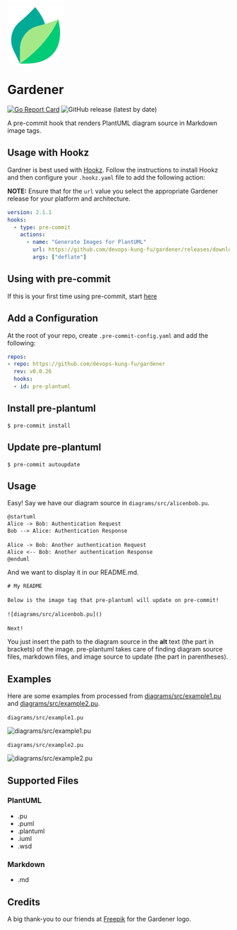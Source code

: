 ![Gardener](img/gardener128x128.png)

# Gardener

[![Go Report Card](https://goreportcard.com/badge/github.com/devops-kung-fu/gardener)](https://goreportcard.com/report/github.com/devops-kung-fu/gardenre) ![GitHub release (latest by date)](https://img.shields.io/github/v/release/devops-kung-fu/gardener)

A pre-commit hook that renders PlantUML diagram source in Markdown image tags. 

## Usage with Hookz

Gardner is best used with [Hookz](https://github.com/devops-kung-fu/hookz). Follow the instructions to install Hookz and then configure your ```.hookz.yaml``` file to add the following action:

__NOTE:__ Ensure that for the ```url``` value you select the appropriate Gardener release for your platform and architecture.

``` yaml
version: 2.1.1
hooks:
  - type: pre-commit
    actions:
      - name: "Generate Images for PlantUML"
        url: https://github.com/devops-kung-fu/gardener/releases/download/v0.1.4/pre-plantuml-0.1.4-linux-amd64
        args: ["deflate"]
```

## Using with pre-commit

If this is your first time using pre-commit, start [here](https://pre-commit.com/#install)

## Add a Configuration

At the root of your repo, create `.pre-commit-config.yaml` and add the following:

```yaml
repos:
- repo: https://github.com/devops-kung-fu/gardener
  rev: v0.0.26
  hooks:
  - id: pre-plantuml
```

## Install pre-plantuml

```shell
$ pre-commit install
```

## Update pre-plantuml

```shell
$ pre-commit autoupdate
```

## Usage

Easy! Say we have our diagram source in `diagrams/src/alicenbob.pu`.

```
@startuml
Alice -> Bob: Authentication Request
Bob --> Alice: Authentication Response

Alice -> Bob: Another authentication Request
Alice <-- Bob: Another authentication Response
@enduml
```

And we want to display it in our README.md.

```
# My README

Below is the image tag that pre-plantuml will update on pre-commit!

![diagrams/src/alicenbob.pu]()

Next!
```

You just insert the path to the diagram source in the **alt** text (the part in brackets) of the image. pre-plantuml takes care of finding diagram source files, markdown files, and image source to update (the part in parentheses).

## Examples

Here are some examples from processed from [diagrams/src/example1.pu](diagrams/src/example1.pu) and [diagrams/src/example2.pu](diagrams/src/example2.pu).

`diagrams/src/example1.pu`

![diagrams/src/example1.pu](http://www.plantuml.com/plantuml/png/1C3HZSCW40JGVwgO1cZ0Ebd19RW3u4PY9RARcA7_lDTIVRJVCvLfdSWdhcW7ojQWotgLXUFcTtCfNT6GyuaohVD0sHfqMQ-oSDnSd_35bCgqJkGJLxG3nKE33-hMeCjwbONZvdTpAPLfdVZB6LUq0yL3Wm_grg3BUfM5u-RwX2-c5_r_lsVw0G00__y1003__m==)

`diagrams/src/example2.pu`

![diagrams/src/example2.pu](http://www.plantuml.com/plantuml/png/1C3HZSCW40JGVwgO1cZ0Ebd19RW3u4PY9RARcA7_lDTIVRJVCvLfdSWdhcW7ojQWotgLXUFcTtCfNT6GyuaohVD0sHfqMQ-oSDnSd_35bCgqJkGJLxG3nKE33-hMeCjwbONZvdTpAPLfdVZB6LUq0yL3Wm_grg3BUfM5u-RwX2-c5_r_lsVw0G00__y1003__m==)

## Supported Files

### PlantUML

- .pu
- .puml
- .plantuml
- .iuml
- .wsd

### Markdown

- .md

## Credits

A big thank-you to our friends at [Freepik](https://www.freepik.com) for the Gardener logo.